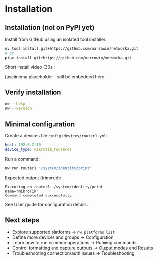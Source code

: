 # Installation

## Installation (not on PyPI yet)

Install from GitHub using an isolated tool installer.

```bash
uv tool install git+https://github.com/narrowin/networka.git
# or
pipx install git+https://github.com/narrowin/networka.git
```

Short install video (30s):

[asciinema placeholder – will be embedded here]

## Verify installation

```bash
nw --help
nw --version
```

## Minimal configuration

Create a devices file `config/devices/router1.yml`:

```yaml
host: 192.0.2.10
device_type: mikrotik_routeros
```

Run a command:

```bash
nw run router1 "/system/identity/print"
```

Expected output (trimmed):

```
Executing on router1: /system/identity/print
name="MikroTik"
Command completed successfully
```

See User guide for configuration details.

## Next steps

- Explore supported platforms → `nw platforms list`
- Define more devices and groups → Configuration
- Learn how to run common operations → Running commands
- Control formatting and capture outputs → Output modes and Results
- Troubleshooting connection/auth issues → Troubleshooting
